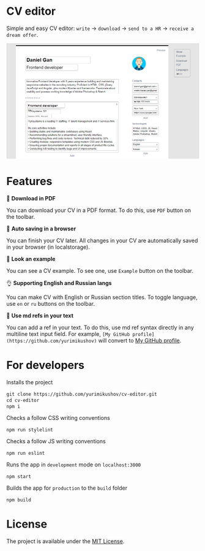 # CV editor

Simple and easy CV editor: `write` -> `download` -> `send to a HR` -> `receive a dream offer`.

![CV editor preview](docs/img/preview.png)

# Features

🔽 **Download in PDF**

You can download your CV in a PDF format. To do this, use `PDF` button on the toolbar.

💾 **Auto saving in a browser**

You can finish your CV later. All changes in your CV are automatically saved in your browser (in localstorage).

👀 **Look an example**

You can see a CV example. To see one, use `Example` button on the toolbar.

👌 **Supporting English and Russian langs**

You can make CV with English or Russian section titles. To toggle language, use `en` or `ru` buttons on the toolbar.

🔗 **Use md refs in your text**

You can add a ref in your text. To do this, use md ref syntax directly in any multiline text input field. For example, `[My GitHub profile](https://github.com/yurimikushov)` will convert to [My GitHub profile](https://github.com/yurimikushov).

# For developers

Installs the project

```
git clone https://github.com/yurimikushov/cv-editor.git
cd cv-editor
npm i
```

Checks a follow CSS writing conventions

```
npm run stylelint
```

Checks a follow JS writing conventions

```
npm run eslint
```

Runs the app in `development` mode on `localhost:3000`

```
npm start
```

Builds the app for `production` to the `build` folder

```
npm build
```

# License

The project is available under the [MIT License](LICENSE).
